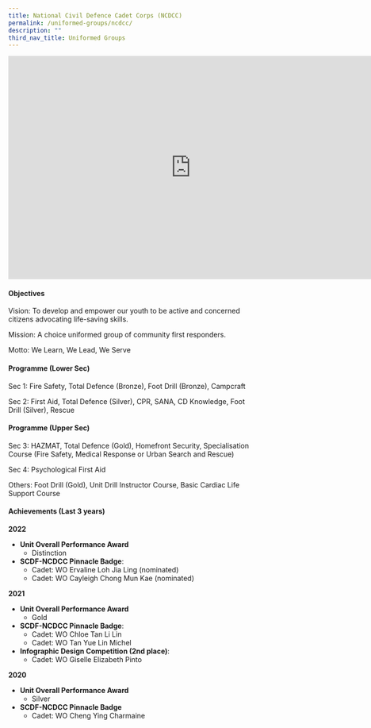 ```yaml
---
title: National Civil Defence Cadet Corps (NCDCC)
permalink: /uniformed-groups/ncdcc/
description: ""
third_nav_title: Uniformed Groups
---
```

<iframe allowfullscreen="true" height="450" width="735" frameborder="0" src="https://docs.google.com/presentation/d/e/2PACX-1vQ59LKC4R256SA-8FXYHMw-LfzZlo1XL7z_LKla3byOEWnQZAQYlVl5R5z_pGoteiYSFF9mkQUJv8Q1/embed?start=false&amp;loop=false&amp;delayms=3000"></iframe>

#### Objectives

Vision: To develop and empower our youth to be active and concerned citizens advocating life-saving skills.

Mission: A choice uniformed group of community first responders.

Motto: We Learn, We Lead, We Serve

#### Programme (Lower Sec)

Sec 1: Fire Safety, Total Defence (Bronze), Foot Drill (Bronze), Campcraft

Sec 2: First Aid, Total Defence (Silver), CPR, SANA, CD Knowledge, Foot Drill (Silver), Rescue

#### Programme (Upper Sec)

Sec 3: HAZMAT, Total Defence (Gold), Homefront Security, Specialisation Course (Fire Safety, Medical Response or Urban Search and Rescue)

Sec 4: Psychological First Aid

Others: Foot Drill (Gold), Unit Drill Instructor Course, Basic Cardiac Life Support Course

#### Achievements (Last 3 years)

**2022**
* **Unit Overall Performance Award**
	* Distinction
* **SCDF-NCDCC Pinnacle Badge**:
	* Cadet: WO Ervaline Loh Jia Ling (nominated)
	* Cadet: WO Cayleigh Chong Mun Kae (nominated)

**2021**
* **Unit Overall Performance Award**
	* Gold
* **SCDF-NCDCC Pinnacle Badge**:
	* Cadet: WO Chloe Tan Li Lin
	* Cadet: WO Tan Yue Lin Michel
* **Infographic Design Competition (2nd place)**:
	* Cadet: WO Giselle Elizabeth Pinto

**2020**
* **Unit Overall Performance Award**
	* Silver
* **SCDF-NCDCC Pinnacle Badge**
	* Cadet: WO Cheng Ying Charmaine